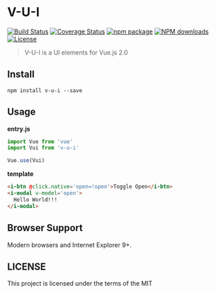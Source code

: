 # V-U-I
[![Build Status](https://travis-ci.org/kekecha/v-u-i.svg?branch=master)](https://travis-ci.org/kekecha/v-u-i)
[![Coverage Status](https://coveralls.io/repos/github/kekecha/v-u-i/badge.svg?branch=master)](https://coveralls.io/github/kekecha/v-u-i?branch=master)
[![npm package](https://img.shields.io/npm/v/v-u-i.svg)](https://www.npmjs.org/package/v-u-i)
[![NPM downloads](http://img.shields.io/npm/dt/v-u-i.svg)](https://www.npmjs.org/package/v-u-i)
[![License](https://img.shields.io/npm/l/v-u-i.svg)](https://www.npmjs.com/package/v-u-i)
> V-U-I is a UI elements for Vue.js 2.0

## Install
```shell
npm install v-u-i --save
```

## Usage
**entry.js**
``` javascript
import Vue from 'vue'
import Vui from 'v-u-i'

Vue.use(Vui)
```

**template**
``` html
<i-btn @click.native='open=!open'>Toggle Open</i-btn>
<i-modal v-model='open'>
  Hello World!!!
</i-modal>
```

## Browser Support
Modern browsers and Internet Explorer 9+.

## LICENSE
This project is licensed under the terms of the MIT
